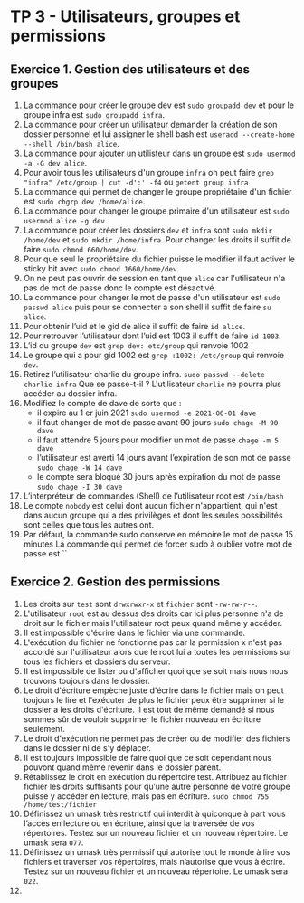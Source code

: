 # TP 3 - Utilisateurs, groupes et permissions

## Exercice 1. Gestion des utilisateurs et des groupes
1. La commande pour créer le groupe dev est `sudo groupadd dev` et pour le groupe infra est `sudo groupadd infra`.
2. La commande pour créer un utilisateur demander la création de son dossier personnel et lui assigner le shell bash est `useradd --create-home --shell /bin/bash alice`.
3. La commande pour ajouter un utilisteur dans un groupe est `sudo usermod -a -G dev alice`.
4. Pour avoir tous les utilisateurs d'un groupe `infra` on peut faire `grep "infra" /etc/group | cut -d':' -f4` ou `getent group infra`
5. La commande qui permet de changer le groupe propriétaire d'un fichier est `sudo chgrp dev /home/alice`.
6. La commande pour changer le groupe primaire d'un utilisateur est `sudo usermod alice -g dev`.
7. La commande pour créer les dossiers `dev` et `infra` sont `sudo mkdir /home/dev` et `sudo mkdir /home/infra`. Pour changer les droits il suffit de faire `sudo chmod 660/home/dev`.
8. Pour que seul le propriétaire du fichier puisse le modifier il faut activer le sticky bit avec `sudo chmod 1660/home/dev`.
9. On ne peut pas ouvrir de session en tant que `alice` car l'utilisateur n'a pas de mot de passe donc le compte est désactivé.
10. La commande pour changer le mot de passe d'un utilisateur est `sudo passwd alice` puis pour se connecter a son shell il suffit de faire `su alice`.
11. Pour obtenir l’uid et le gid de alice il suffit de faire `id alice`.
12. Pour retrouver l’utilisateur dont l’uid est 1003 il suffit de faire `id 1003`.
13. L’id du groupe `dev` est `grep dev: etc/group` qui renvoie 1002 
14. Le groupe qui a pour gid 1002 est `grep :1002: /etc/group` qui renvoie `dev`.
15. Retirez l’utilisateur charlie du groupe infra. `sudo passwd --delete charlie infra` Que se passe-t-il ? L'utilisateur `charlie` ne pourra plus accéder au dossier infra.
16. Modifiez le compte de dave de sorte que : 
	* il expire au 1 er juin 2021 `sudo usermod -e 2021-06-01 dave`
	* il faut changer de mot de passe avant 90 jours `sudo chage -M 90 dave`
	* il faut attendre 5 jours pour modifier un mot de passe  `chage -m 5 dave`
	* l’utilisateur est averti 14 jours avant l’expiration de son mot de passe `sudo chage -W 14 dave`
	* le compte sera bloqué 30 jours après expiration du mot de passe `sudo chage -I 30 dave`
17. L’interpréteur de commandes (Shell) de l’utilisateur root est `/bin/bash`
18. Le compte `nobody` est celui dont aucun fichier n'appartient, qui n'est dans aucun groupe qui a des privilèges et dont les seules possibilités sont celles que tous les autres ont.
19. Par défaut, la commande sudo conserve en mémoire le mot de passe 15 minutes La commande qui permet de forcer sudo à oublier votre mot de passe est ``

## Exercice 2. Gestion des permissions
1. Les droits sur `test` sont `drwxrwxr-x` et `fichier` sont `-rw-rw-r--`.
2. L'utilisateur `root` est au dessus des droits car ici plus personne n'a de droit sur le fichier mais l'utilisateur root peux quand même y accéder.
3. Il est impossible d'écrire dans le fichier via une commande.
4. L'exécution du fichier ne fonctionne pas car la permission x n'est pas accordé sur l'utilisateur alors que le root lui a toutes les permissions sur tous les fichiers et dossiers du serveur.
5. Il est impossible de lister ou d'afficher quoi que se soit mais nous nous trouvons toujours dans le dossier.
6. Le droit d'écriture empèche juste d'écrire dans le fichier mais on peut toujours le lire et l'exécuter de plus le fichier peux être supprimer si le dossier a les droits d'écriture. Il est tout de même demandé si nous sommes sûr de vouloir supprimer le fichier nouveau en écriture seulement.
7. Le droit d'exécution ne permet pas de créer ou de modifier des fichiers dans le dossier ni de s'y déplacer.
8. Il est toujours impossible de faire quoi que ce soit cependant nous pouvont quand même revenir dans le dossier parent.
9. Rétablissez le droit en exécution du répertoire test. Attribuez au fichier fichier les droits suffisants pour qu’une autre personne de votre groupe puisse y accéder en lecture, mais pas en écriture.  `sudo chmod 755 /home/test/fichier`
10. Définissez un umask très restrictif qui interdit à quiconque à part vous l’accès en lecture ou en écriture, ainsi que la traversée de vos répertoires. Testez sur un nouveau fichier et un nouveau répertoire. Le umask sera `077`.
11. Définissez un umask très permissif qui autorise tout le monde à lire vos fichiers et traverser vos répertoires, mais n’autorise que vous à écrire. Testez sur un nouveau fichier et un nouveau répertoire. Le umask sera `022`.
12. 
